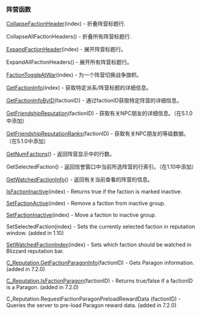 ### 阵营函数

[CollapseFactionHeader](https://wow.gamepedia.com/API_CollapseFactionHeader)\(index\) - 折叠阵营标题行.

CollapseAllFactionHeaders\(\) - 折叠所有阵营标题行.

[ExpandFactionHeader](https://wow.gamepedia.com/API_ExpandFactionHeader)\(index\) - 展开阵营标题行。

ExpandAllFactionHeaders\(\) - 展开所有阵营标题行。

[FactionToggleAtWar](https://wow.gamepedia.com/API_FactionToggleAtWar)\(index\) - 为一个阵营切换战争旗帜。

[GetFactionInfo](https://wow.gamepedia.com/API_GetFactionInfo)\(index\) - 获取特定派系/阵营标题的详细信息。

[GetFactionInfoByID](https://wow.gamepedia.com/API_GetFactionInfoByID)\(factionID\) - 通过factionID获取特定阵营的详细信息。

[GetFriendshipReputation](https://wow.gamepedia.com/API_GetFriendshipReputation)\(factionID\) - 获取有关NPC朋友的详细信息。（在5.1.0中添加）

[GetFriendshipReputationRanks](https://wow.gamepedia.com/API_GetFriendshipReputationRanks)\(factionID\) - 获取有关NPC朋友的等级数据。（在5.1.0中添加）

[GetNumFactions](https://wow.gamepedia.com/API_GetNumFactions)\(\) - 返回阵营显示中的行数。

GetSelectedFaction\(\) - 返回信誉窗口中当前所选阵营的行索引。（在1.10中添加）

[GetWatchedFactionInfo](https://wow.gamepedia.com/API_GetWatchedFactionInfo)\(\) - 返回有关当前查看的阵营的信息。

[IsFactionInactive](https://wow.gamepedia.com/API_IsFactionInactive)\(index\) - Returns true if the faction is marked inactive.

[SetFactionActive](https://wow.gamepedia.com/API_SetFactionActive)\(index\) - Remove a faction from inactive group.

[SetFactionInactive](https://wow.gamepedia.com/API_SetFactionInactive)\(index\) - Move a faction to inactive group.

SetSelectedFaction\(index\) - Sets the currently selected faction in reputation window. \(added in 1.10\)

[SetWatchedFactionIndex](https://wow.gamepedia.com/API_SetWatchedFactionIndex)\(index\) - Sets which faction should be watched in Blizzard reputation bar.

[C\_Reputation.GetFactionParagonInfo](https://wow.gamepedia.com/API_C_Reputation.GetFactionParagonInfo)\(factionID\) - Gets Paragon information. \(added in 7.2.0\)

[C\_Reputation.IsFactionParagon](https://wow.gamepedia.com/API_C_Reputation.IsFactionParagon)\(factionID\) - Returns true/false if a factionID is a Paragon. \(added in 7.2.0\)

C\_Reputation.RequestFactionParagonPreloadRewardData \(factionID\) - Queries the server to pre-load Paragon reward data. \(added in 7.2.0\)






